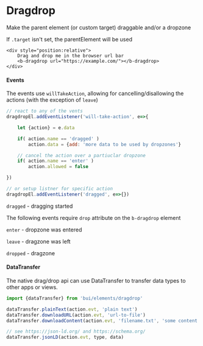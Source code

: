 # Dragdrop

Make the parent element (or custom target) draggable and/or a dropzone

If `.target` isn't set, the parentElement will be used

```html-preview
<div style="position:relative">
    Drag and drop me in the browser url bar
    <b-dragdrop url="https://example.com/"></b-dragdrop>
</div>
```

#### Events

The events use `willTakeAction`, allowing for cancelling/disallowing the actions (with the exception of `leave`)

```js
// react to any of the vents
dragdropEl.addEventListener('will-take-action', e=>{

    let {action} = e.data

    if( action.name == 'dragged' )
        action.data = {add: 'more data to be used by dropzones'}

    // cancel the action over a partiuclar dropzone
    if( action.name == 'enter' )
        action.allowed = false

})

// or setup listner for specific action
dragdropEl.addEventListener('dragged', e=>{})
```

`dragged` - dragging started

The following events require `drop` attribute on the `b-dragdrop` element

`enter` - dropzone was entered

`leave` - dragzone was left

`dropped` - dragzone

#### DataTransfer

The native drag/drop api can use DataTransfer to transfer data types to other apps or views.

```js
import {dataTransfer} from 'bui/elements/dragdrop'

dataTransfer.plainText(action.evt, 'plain text')
dataTransfer.downloadURL(action.evt, 'url-to-file')
dataTransfer.downloadContent(action.evt, 'filename.txt', 'some content')

// see https://json-ld.org/ and https://schema.org/
dataTransfer.jsonLD(action.evt, type, data)
```
